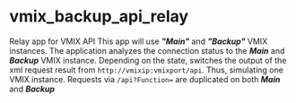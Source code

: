 # vmix_backup_api_relay

Relay app for VMIX API
This app will use **_"Main"_** and **_"Backup"_** VMIX instances. The application analyzes the connection status to the **_Main_** and **_Backup_** VMIX instance. Depending on the state, switches the output of the xml request result from `http://vmixip:vmixport/api`. Thus, simulating one VMIX instance. Requests via `/api?Function=` are duplicated on both **_Main_** and **_Backup_**
